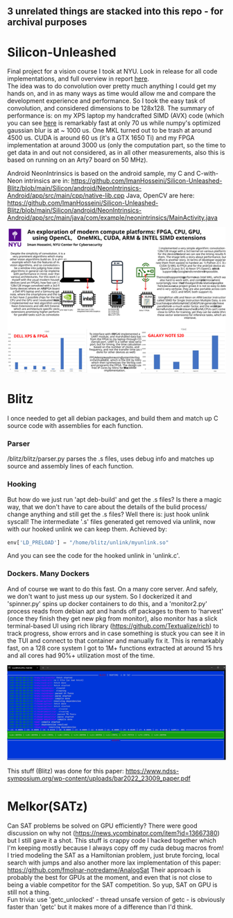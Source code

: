 ## 3 unrelated things are stacked into this repo - for archival purposes
# Silicon-Unleashed
Final project for a vision course I took at NYU. Look in release for all code implementations, and full overview in report [here](https://github.com/ImanHosseini/Silicon-Unleashed/blob/main/Report.pdf). <br>
The idea was to do convolution over pretty much anything I could get my hands on, and in as many ways as time would allow me and compare the development experience and performance. So I took the easy task of convolution, and considered dimensions to be 128x128. The summary of performance is: on my XPS laptop my handcrafted SIMD (AVX) code (which you can see [here](https://github.com/ImanHosseini/Silicon-Unleashed/blob/main/fastconv.cpp) is remarkably fast at only 70 us while numpy's optimized gaussian blur is at ~ 1000 us. One MKL turned out to be trash at around 4500 us. CUDA is around 60 us (it's a GTX 1650 Ti) and my FPGA implementation at around 3000 us (only the computation part, so the time to get data in and out not considered, as in all other measurements, also this is based on running on an Arty7 board on 50 MHz).

Android NeonIntrinsics is based on the android sample, my C and C-with-Neon intrinsics are in: https://github.com/ImanHosseini/Silicon-Unleashed-Blitz/blob/main/Silicon/android/NeonIntrinsics-Android/app/src/main/cpp/native-lib.cpp Java, OpenCV are here: https://github.com/ImanHosseini/Silicon-Unleashed-Blitz/blob/main/Silicon/android/NeonIntrinsics-Android/app/src/main/java/com/example/neonintrinsics/MainActivity.java

<img src="https://raw.githubusercontent.com/ImanHosseini/Silicon-Unleashed/db80ebf70126586273849eb794a984b179d4cebd/poster.SVG" width="1000" />

# Blitz
I once needed to get all debian packages, and build them and match up C source code with assemblies for each function. 
### Parser
/blitz/blitz/parser.py parses the .s files, uses debug info and matches up source and assembly lines of each function.
### Hooking
But how do we just run 'apt deb-build' and get the .s files? Is there a magic way, that we don't have to care about the details of the bulid process/ change anything and still get the .s files? Well there is: just hook unlink syscall! The intermediate '.s' files generated get removed via unlink, now with our hooked unlink we can keep them. Achieved by:
```python
env['LD_PRELOAD'] = "/home/blitz/unlink/myunlink.so"
```
And you can see the code for the hooked unlink in 'unlink.c'.
### Dockers. Many Dockers
And of course we want to do this fast. On a many core server. And safely, we don't want to just mess up our system. So I dockerized it and 'spinner.py' spins up docker containers to do this, and a 'monitor2.py' process reads from debian apt and hands off packages to them to 'harvest' (once they finish they get new pkg from monitor), also monitor has a slick terminal-based UI using rich library (https://github.com/Textualize/rich) to track progress, show errors and in case something is stuck you can see it in the TUI and connect to that container and manually fix it. This is remarkably fast, on a 128 core system I got to 1M+ functions extracted at around 15 hrs and all cores had 90%+ utilization most of the time.

<img src="https://raw.githubusercontent.com/ImanHosseini/Silicon-Unleashed-Blitz/main/blitz/blitzy.png" width="1000" />

This stuff (Blitz) was done for this paper: https://www.ndss-symposium.org/wp-content/uploads/bar2022_23009_paper.pdf

# Melkor(SATz)
Can SAT problems be solved on GPU efficiently? There were good discussion on why not (https://news.ycombinator.com/item?id=13667380) but I still gave it a shot. This stuff is crappy code I hacked together which I'm keeping mostly because I always copy off my cuda debug macros from! I tried modeling the SAT as a Hamiltonian problem, just brute forcing, local search with jumps and also another more lax implementation of this paper: https://github.com/fmolnar-notredame/AnalogSat Their approach is probably the best for GPUs at the moment, and even that is not close to being a viable competitor for the SAT competition. So yup, SAT on GPU is still not a thing. \
Fun trivia: use 'getc_unlocked' - thread unsafe version of getc - is obviously faster than 'getc' but it makes more of a difference than I'd think. 
